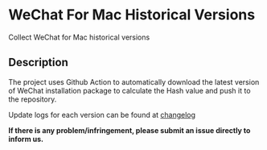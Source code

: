 # WeChat For Mac Historical Versions
Collect WeChat for Mac historical versions

## Description
The project uses Github Action to automatically download the latest version of WeChat installation package to calculate the Hash value and push it to the repository.

Update logs for each version can be found at [changelog](https://weixin.qq.com/cgi-bin/readtemplate?lang=zh_CN&t=weixin_faq_list&head=true)

**If there is any problem/infringement, please submit an issue directly to inform us.**
